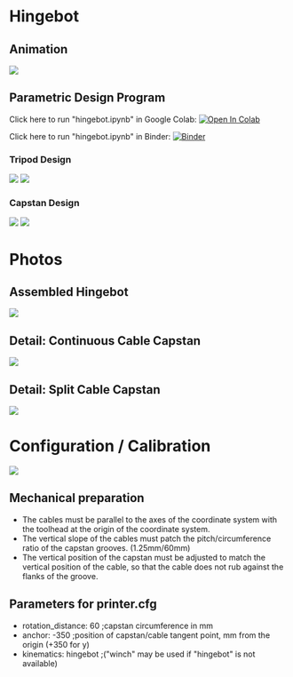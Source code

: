 # Hingebot
## Animation
<img src="hingebot_1.gif"/>

## Parametric Design Program
Click here to run "hingebot.ipynb" in Google Colab: [![Open In Colab](https://colab.research.google.com/assets/colab-badge.svg)](https://colab.research.google.com/github/RichardPotthoff/hingebot/blob/main/hingebot.ipynb#scrollTo=Design_Form)

Click here to run "hingebot.ipynb" in Binder: [![Binder](https://mybinder.org/badge_logo.svg)](https://mybinder.org/v2/gh/RichardPotthoff/hingebot/main?labpath=hingebot.ipynb)
### Tripod Design
<img src="tripod_design.jpg"/>

<img src="tripod_preview.png"/>

### Capstan Design
<img src="capstan_design.jpeg"/>

<img src="capstan_preview.png"/>

# Photos
## Assembled Hingebot 
<img src="hingebot_assembled.jpeg"/>

## Detail: Continuous Cable Capstan
<img src="capstan_single_cable.jpeg"/>

## Detail: Split Cable Capstan
<img src="capstan_split_cable.jpeg"/>

# Configuration / Calibration
<img src="hingebot_calibration.jpeg"/>

## Mechanical preparation
* The cables must be parallel to the axes of the coordinate system with the toolhead at the origin of the coordinate system.
* The vertical slope of the cables must patch the pitch/circumference ratio of the capstan grooves. (1.25mm/60mm)
* The vertical position of the capstan must be adjusted to match the vertical position of the cable, so that the cable does not rub against the flanks of the groove.
 
## Parameters for printer.cfg
* rotation_distance: 60 ;capstan circumference in mm
* anchor: -350 ;position of capstan/cable tangent point, mm from the origin (+350 for y)
* kinematics: hingebot ;("winch" may be used if "hingebot" is not available)
